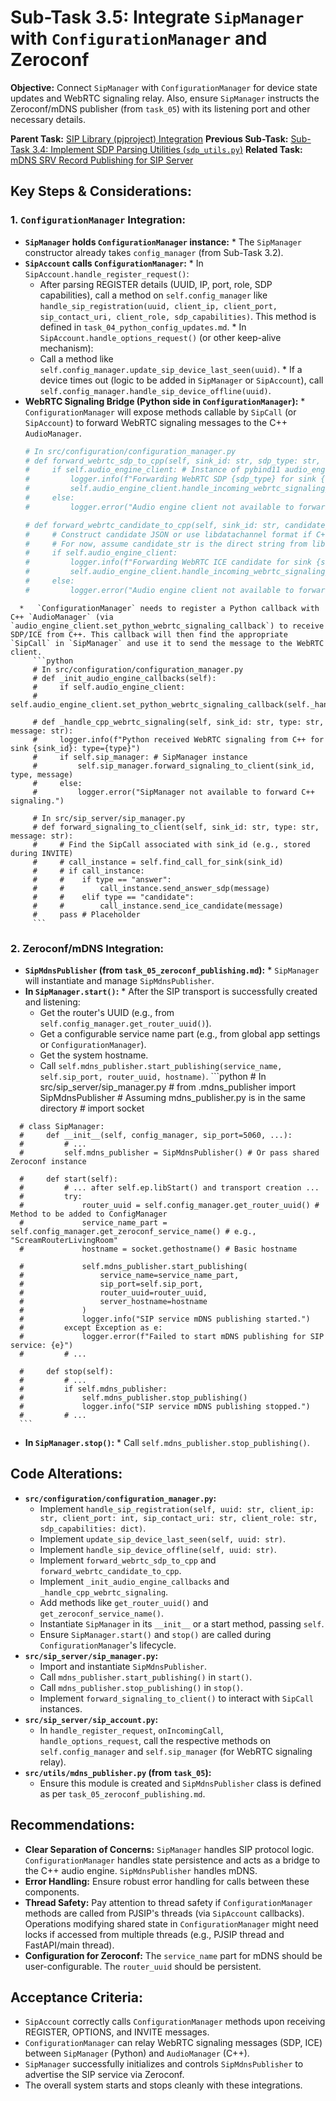 # Sub-Task 3.5: Integrate `SipManager` with `ConfigurationManager` and Zeroconf

**Objective:** Connect `SipManager` with `ConfigurationManager` for device state updates and WebRTC signaling relay. Also, ensure `SipManager` instructs the Zeroconf/mDNS publisher (from `task_05`) with its listening port and other necessary details.

**Parent Task:** [SIP Library (pjproject) Integration](../task_03_sip_library_integration.md)
**Previous Sub-Task:** [Sub-Task 3.4: Implement SDP Parsing Utilities (`sdp_utils.py`)](./subtask_3.4_implement_sdp_utils.md)
**Related Task:** [mDNS SRV Record Publishing for SIP Server](../task_05_zeroconf_publishing.md)

## Key Steps & Considerations:

### 1. `ConfigurationManager` Integration:
   *   **`SipManager` holds `ConfigurationManager` instance:**
      *   The `SipManager` constructor already takes `config_manager` (from Sub-Task 3.2).
   *   **`SipAccount` calls `ConfigurationManager`:**
      *   In `SipAccount.handle_register_request()`:
         *   After parsing REGISTER details (UUID, IP, port, role, SDP capabilities), call a method on `self.config_manager` like `handle_sip_registration(uuid, client_ip, client_port, sip_contact_uri, client_role, sdp_capabilities)`. This method is defined in `task_04_python_config_updates.md`.
      *   In `SipAccount.handle_options_request()` (or other keep-alive mechanism):
         *   Call a method like `self.config_manager.update_sip_device_last_seen(uuid)`.
      *   If a device times out (logic to be added in `SipManager` or `SipAccount`), call `self.config_manager.handle_sip_device_offline(uuid)`.
   *   **WebRTC Signaling Bridge (Python side in `ConfigurationManager`):**
      *   `ConfigurationManager` will expose methods callable by `SipCall` (or `SipAccount`) to forward WebRTC signaling messages to the C++ `AudioManager`.
         ```python
         # In src/configuration/configuration_manager.py
         # def forward_webrtc_sdp_to_cpp(self, sink_id: str, sdp_type: str, sdp_str: str):
         #     if self.audio_engine_client: # Instance of pybind11 audio_engine_python module
         #         logger.info(f"Forwarding WebRTC SDP {sdp_type} for sink {sink_id} to C++")
         #         self.audio_engine_client.handle_incoming_webrtc_signaling_message(sink_id, sdp_type, sdp_str)
         #     else:
         #         logger.error("Audio engine client not available to forward WebRTC SDP.")

         # def forward_webrtc_candidate_to_cpp(self, sink_id: str, candidate_str: str, mid: str, sdp_m_line_index: int):
         #     # Construct candidate JSON or use libdatachannel format if C++ expects it directly
         #     # For now, assume candidate_str is the direct string from libdatachannel/browser
         #     if self.audio_engine_client:
         #         logger.info(f"Forwarding WebRTC ICE candidate for sink {sink_id} to C++")
         #         self.audio_engine_client.handle_incoming_webrtc_signaling_message(sink_id, "candidate", candidate_str)
         #     else:
         #         logger.error("Audio engine client not available to forward WebRTC candidate.")
         ```
      *   `ConfigurationManager` needs to register a Python callback with C++ `AudioManager` (via `audio_engine_client.set_python_webrtc_signaling_callback`) to receive SDP/ICE from C++. This callback will then find the appropriate `SipCall` in `SipManager` and use it to send the message to the WebRTC client.
         ```python
         # In src/configuration/configuration_manager.py
         # def _init_audio_engine_callbacks(self):
         #     if self.audio_engine_client:
         #         self.audio_engine_client.set_python_webrtc_signaling_callback(self._handle_cpp_webrtc_signaling)
         
         # def _handle_cpp_webrtc_signaling(self, sink_id: str, type: str, message: str):
         #     logger.info(f"Python received WebRTC signaling from C++ for sink {sink_id}: type={type}")
         #     if self.sip_manager: # SipManager instance
         #         self.sip_manager.forward_signaling_to_client(sink_id, type, message)
         #     else:
         #         logger.error("SipManager not available to forward C++ signaling.")

         # In src/sip_server/sip_manager.py
         # def forward_signaling_to_client(self, sink_id: str, type: str, message: str):
         #     # Find the SipCall associated with sink_id (e.g., stored during INVITE)
         #     # call_instance = self.find_call_for_sink(sink_id)
         #     # if call_instance:
         #     #    if type == "answer":
         #     #        call_instance.send_answer_sdp(message)
         #     #    elif type == "candidate":
         #     #        call_instance.send_ice_candidate(message)
         #     pass # Placeholder
         ```

### 2. Zeroconf/mDNS Integration:
   *   **`SipMdnsPublisher` (from `task_05_zeroconf_publishing.md`):**
      *   `SipManager` will instantiate and manage `SipMdnsPublisher`.
   *   **In `SipManager.start()`:**
      *   After the SIP transport is successfully created and listening:
         *   Get the router's UUID (e.g., from `self.config_manager.get_router_uuid()`).
         *   Get a configurable service name part (e.g., from global app settings or `ConfigurationManager`).
         *   Get the system hostname.
         *   Call `self.mdns_publisher.start_publishing(service_name, self.sip_port, router_uuid, hostname)`.
      ```python
      # In src/sip_server/sip_manager.py
      # from .mdns_publisher import SipMdnsPublisher # Assuming mdns_publisher.py is in the same directory
      # import socket

      # class SipManager:
      #     def __init__(self, config_manager, sip_port=5060, ...):
      #         # ...
      #         self.mdns_publisher = SipMdnsPublisher() # Or pass shared Zeroconf instance

      #     def start(self):
      #         # ... after self.ep.libStart() and transport creation ...
      #         try:
      #             router_uuid = self.config_manager.get_router_uuid() # Method to be added to ConfigManager
      #             service_name_part = self.config_manager.get_zeroconf_service_name() # e.g., "ScreamRouterLivingRoom"
      #             hostname = socket.gethostname() # Basic hostname
                        
      #             self.mdns_publisher.start_publishing(
      #                 service_name=service_name_part,
      #                 sip_port=self.sip_port,
      #                 router_uuid=router_uuid,
      #                 server_hostname=hostname 
      #             )
      #             logger.info("SIP service mDNS publishing started.")
      #         except Exception as e:
      #             logger.error(f"Failed to start mDNS publishing for SIP service: {e}")
      #         # ...
      
      #     def stop(self):
      #         # ...
      #         if self.mdns_publisher:
      #             self.mdns_publisher.stop_publishing()
      #             logger.info("SIP service mDNS publishing stopped.")
      #         # ...
      ```
   *   **In `SipManager.stop()`:**
      *   Call `self.mdns_publisher.stop_publishing()`.

## Code Alterations:

*   **`src/configuration/configuration_manager.py`:**
    *   Implement `handle_sip_registration(self, uuid: str, client_ip: str, client_port: int, sip_contact_uri: str, client_role: str, sdp_capabilities: dict)`.
    *   Implement `update_sip_device_last_seen(self, uuid: str)`.
    *   Implement `handle_sip_device_offline(self, uuid: str)`.
    *   Implement `forward_webrtc_sdp_to_cpp` and `forward_webrtc_candidate_to_cpp`.
    *   Implement `_init_audio_engine_callbacks` and `_handle_cpp_webrtc_signaling`.
    *   Add methods like `get_router_uuid()` and `get_zeroconf_service_name()`.
    *   Instantiate `SipManager` in its `__init__` or a start method, passing `self`.
    *   Ensure `SipManager.start()` and `stop()` are called during `ConfigurationManager`'s lifecycle.
*   **`src/sip_server/sip_manager.py`:**
    *   Import and instantiate `SipMdnsPublisher`.
    *   Call `mdns_publisher.start_publishing()` in `start()`.
    *   Call `mdns_publisher.stop_publishing()` in `stop()`.
    *   Implement `forward_signaling_to_client()` to interact with `SipCall` instances.
*   **`src/sip_server/sip_account.py`:**
    *   In `handle_register_request`, `onIncomingCall`, `handle_options_request`, call the respective methods on `self.config_manager` and `self.sip_manager` (for WebRTC signaling relay).
*   **`src/utils/mdns_publisher.py` (from `task_05`):**
    *   Ensure this module is created and `SipMdnsPublisher` class is defined as per `task_05_zeroconf_publishing.md`.

## Recommendations:

*   **Clear Separation of Concerns:** `SipManager` handles SIP protocol logic. `ConfigurationManager` handles state persistence and acts as a bridge to the C++ audio engine. `SipMdnsPublisher` handles mDNS.
*   **Error Handling:** Ensure robust error handling for calls between these components.
*   **Thread Safety:** Pay attention to thread safety if `ConfigurationManager` methods are called from PJSIP's threads (via `SipAccount` callbacks). Operations modifying shared state in `ConfigurationManager` might need locks if accessed from multiple threads (e.g., PJSIP thread and FastAPI/main thread).
*   **Configuration for Zeroconf:** The `service_name` part for mDNS should be user-configurable. The `router_uuid` should be persistent.

## Acceptance Criteria:

*   `SipAccount` correctly calls `ConfigurationManager` methods upon receiving REGISTER, OPTIONS, and INVITE messages.
*   `ConfigurationManager` can relay WebRTC signaling messages (SDP, ICE) between `SipManager` (Python) and `AudioManager` (C++).
*   `SipManager` successfully initializes and controls `SipMdnsPublisher` to advertise the SIP service via Zeroconf.
*   The overall system starts and stops cleanly with these integrations.
